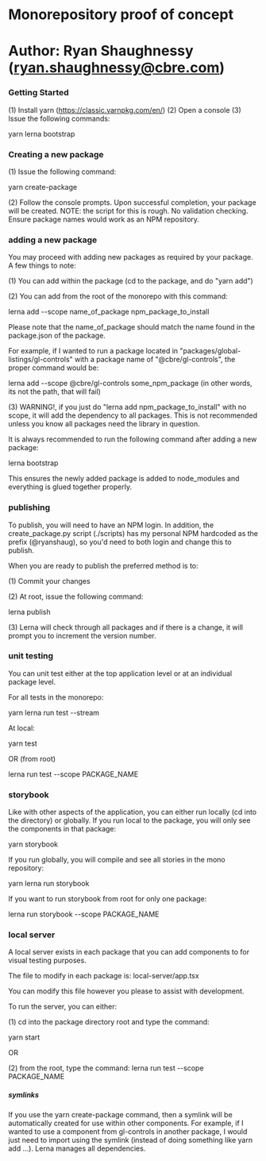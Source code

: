 # Monorepository proof of concept
# Author: Ryan Shaughnessy (ryan.shaughnessy@cbre.com)

### Getting Started ###
(1) Install yarn (https://classic.yarnpkg.com/en/)
(2) Open a console
(3) Issue the following commands:

yarn
lerna bootstrap

### Creating a new package ###
(1) Issue the following command:

yarn create-package

(2) Follow the console prompts.  Upon successful completion, your package will be created. 
NOTE: the script for this is rough.  No validation checking. Ensure package names would work as 
an NPM repository.

### adding a new package ###
You may proceed with adding new packages as required by your package. A few things to note:

(1) You can add within the package (cd to the package, and do "yarn add")

(2) You can add from the root of the monorepo with this command:

lerna add --scope name_of_package npm_package_to_install

Please note that the name_of_package should match the name found in the package.json of the package. 

For example, if I wanted to run a package located in "packages/global-listings/gl-controls" with a package name of "@cbre/gl-controls", the proper command would be:

lerna add --scope @cbre/gl-controls some_npm_package  (in other words, its not the path, that will fail)

(3) WARNING!, if you just do "lerna add npm_package_to_install" with no scope, it will add the dependency to all packages.  This is
not recommended unless you know all packages need the library in question.

It is always recommended to run the following command after adding a new package:

lerna bootstrap

This ensures the newly added package is added to node_modules and everything is glued together properly.

### publishing ###

To publish, you will need to have an NPM login.  In addition, the create_package.py script (./scripts) has 
my personal NPM hardcoded as the prefix (@ryanshaug), so you'd need to both login and change this to publish.

When you are ready to publish the preferred method is to:

(1) Commit your changes

(2) At root, issue the following command:

lerna publish

(3) Lerna will check through all packages and if there is a change, it will prompt you to increment the version number.

### unit testing ###

You can unit test either at the top application level or at an individual package level.

For all tests in the monorepo:

yarn lerna run test --stream

At local:

yarn test

OR (from root)

lerna run test --scope PACKAGE_NAME

### storybook ###

Like with other aspects of the application, you can either run locally (cd into the directory) or globally.
If you run local to the package, you will only see the components in that package:

yarn storybook

If you run globally, you will compile and see all stories in the mono repository:

yarn lerna run storybook

If you want to run storybook from root for only one package:

lerna run storybook --scope PACKAGE_NAME

### local server ###

A local server exists in each package that you can add components to for visual testing purposes. 

The file to modify in each package is: local-server/app.tsx

You can modify this file however you please to assist with development.  

To run the server, you can either:

(1) cd into the package directory root and type the command:

yarn start

OR

(2) from the root, type the command: lerna run test --scope PACKAGE_NAME

##### symlinks #####

If you use the yarn create-package command, then a symlink will be automatically created for use within other components.  For example,
if I wanted to use a component from gl-controls in another package, I would just need to import using the symlink (instead of doing
something like yarn add ...).  Lerna manages all dependencies. 

